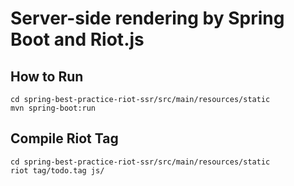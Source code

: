 # Server-side rendering by Spring Boot and Riot.js

## How to Run

```
cd spring-best-practice-riot-ssr/src/main/resources/static
mvn spring-boot:run
```

## Compile Riot Tag

```
cd spring-best-practice-riot-ssr/src/main/resources/static
riot tag/todo.tag js/
```
